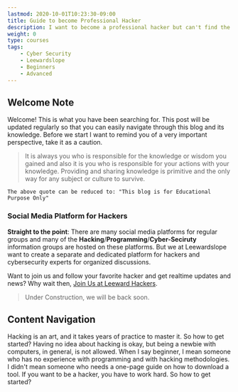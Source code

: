 ```yaml
---
lastmod: 2020-10-01T10:23:30-09:00
title: Guide to become Professional Hacker
description: I want to become a professional hacker but can't find the right resources | Problem Solved 
weight: 0
type: courses
tags: 
    - Cyber Security
    - Leewardslope
    - Beginners
    - Advanced
---
```


## Welcome Note

Welcome! This is what you have been searching for. This post will be updated regularly so that you can easily navigate through this blog and its knowledge. Before we start I want to remind you of a very important perspective, take it as a caution. 

> It is always you who is responsible for the knowledge or wisdom you gained and also it is you who is responsible for your actions with your knowledge. Providing and sharing knowledge is primitive and the only way for any subject or culture to survive.

`The above quote can be reduced to: "This blog is for Educational Purpose Only"`

### Social Media Platform for Hackers

**Straight to the point**: There are many social media platforms for regular groups and many of the **Hacking**/**Programming**/**Cyber-Seciruty** information groups are hosted on these platforms. But we at Leewardslope want to create a separate and dedicated platform for hackers and cybersecurity experts for organized discussions. 

Want to join us and follow your favorite hacker and get realtime updates and news? Why wait then, [Join Us at Leeward Hackers](https://hackers.leewardslope.com/).

> Under Construction,  we will be back soon.

## Content Navigation

Hacking is an art, and it takes years of practice to master it. So how to get started? Having no idea about hacking is okay, but being a newbie with computers, in general, is not allowed. When I say beginner, I mean someone who has no experience with programming and with hacking methodologies. I didn't mean someone who needs a one-page guide on how to download a tool. If you want to be a hacker, you have to work hard. So how to get started?
